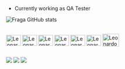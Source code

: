 - Currently working as QA Tester


![Fraga GitHub stats](https://github-readme-stats.vercel.app/api?username=leoteodoro&show_icons=true&theme=tokyonight&count_private=true)

<div style="display: inline_block"><br>
  <img align="center" alt="Leonardo-Cplusplus" height="30" width="40" src="https://cdn.jsdelivr.net/gh/devicons/devicon/icons/cplusplus/cplusplus-original.svg"
  <img align="center" alt="Leonardo-Java" height="30" width="40" src="https://cdn.jsdelivr.net/gh/devicons/devicon/icons/java/java-original.svg">
  <img align="center" alt="Leonardo-Java" height="30" width="40" src="https://cdn.jsdelivr.net/gh/devicons/devicon/icons/java/java-original-wordmark.svg">
  <img align="center" alt="Leonardo-Android" height="30" width="40" src="https://cdn.jsdelivr.net/gh/devicons/devicon/icons/androidstudio/androidstudio-original.svg">
  <img align="center" alt="Leonardo-Python" height="30" width="40" src="https://cdn.jsdelivr.net/gh/devicons/devicon/icons/python/python-original-wordmark.svg">
   <img align="center" alt="Leonardo-Cucumber" height="30" width="40" src="https://cdn.jsdelivr.net/gh/devicons/devicon/icons/cucumber/cucumber-plain.svg">
   <img align="center" alt="Leonardo-Git" height="30" width="40" src="https://cdn.jsdelivr.net/gh/devicons/devicon/icons/git/git-original.svg">
  <img align="center" alt="Leonardo-mySQL" height="35" width="45" src="https://cdn.jsdelivr.net/gh/devicons/devicon/icons/mysql/mysql-plain-wordmark.svg">
</div>
  
  ##
  
  <div>
  <a href="https://www.instagram.com/leoteodoro.o/" target="_blank"><img src="https://img.shields.io/badge/-Instagram-%23E4405F?style=for-the-badge&logo=instagram&logoColor=white" target="_blank"></a>
  <a href="https://www.linkedin.com/in/leonardo-teodoro-b9361921a/" target="_blank"><img src="https://img.shields.io/badge/-LinkedIn-%230077B5?style=for-the-badge&logo=linkedin&logoColor=white" target="_blank"></a> 
    <a href="https://twitter.com/leoteodorocrf" target="_blank"><img src="https://img.shields.io/badge/Twitter-1DA1F2?style=for-the-badge&logo=twitter&logoColor=white" target="_blank"></a>
